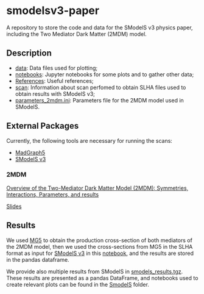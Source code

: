 # smodelsv3-paper

A repository to store the code and data for the SModelS v3 physics paper,
including the Two Mediator Dark Matter (2MDM) model.

## Description

* [data](./data): Data files used for plotting;
* [notebooks](./notebooks): Jupyter notebooks for some plots and  to gather other data;
* [References](./References): Useful references;
* [scan](./scan/): Information about scan perfomed to obtain SLHA files used to obtain results with SModelS v3;
* [parameters_2mdm.ini](./parameters_2mdm.ini): Parameters file for the 2MDM model used in SModelS.

## External Packages

Currently, the following tools are necessary for running the scans:

  * [MadGraph5](https://launchpad.net/mg5amcnlo/)
  * [SModelS v3](https://github.com/SModelS/smodels)

### 2MDM ###

[Overview of the Two-Mediator Dark Matter Model (2MDM): Symmetries, Interactions, Parameters, and results](https://www.overleaf.com/read/xszpmbtnpmhn)

[Slides](https://www.overleaf.com/read/vgwmdhjrzsdm#c9e46c)

## Results
We used [MG5](https://launchpad.net/mg5amcnlo/) to obtain the production cross-section of both mediators of the 2MDM model, then we used the cross-sections from MG5 in the SLHA format as input for [SModelS v3](https://github.com/SModelS/smodels) in this [notebook](./notebooks/SmodelS/getResults.ipynb), and the results are stored in the pandas dataframe.

We provide also multiple results from SModelS in [smodels_results.tgz](./data/smodels_results.tgz). These results are presented as a pandas DataFrame, and notebooks used to create relevant plots can be found in the [SmodelS](./notebooks/SmodelS) folder. 

